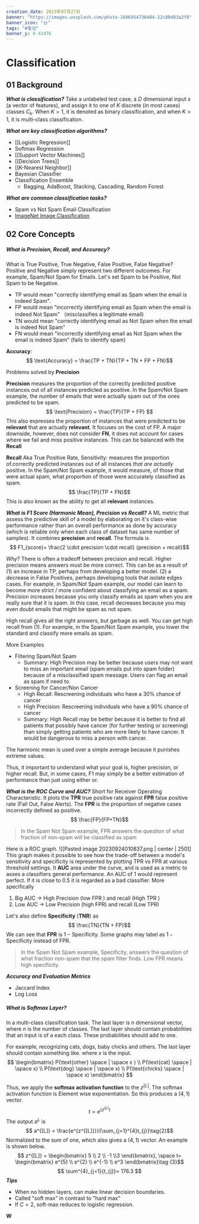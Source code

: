 ```yaml
---
creation_date: 2023年07月27日
banner: "https://images.unsplash.com/photo-1606954736404-22c88d83a2f8"
banner_icon: "🌞"
tags: "#笔记"
banner_y: 0.41476
---
```


# Classification

## 01 Background 
***What is classification?*** Take a unlabeled test case, a $D$ dimensional input $x$ (a vector of features), and assign it to one of $K$ discrete (in most cases) classes $C_k$. When $K=1$, it is denoted as binary classification, and when $K > 1$, it is multi-class classification.

***What are key classification algorithms?***
- [[Logistic Regression]] 
- Softmax Regression
- [[Support Vector Machines]]
- [[Decision Trees]]
- [[K-Nearest Neighbor]]
- Bayesian Classifier
- Classification Ensemble
	- Bagging, AdaBoost, Stacking, Cascading, Random Forest

***What are common classification tasks?***
- Spam vs Not Spam Email Classification
- [ImageNet Image Classification](https://paperswithcode.com/sota/image-classification-on-imagenet)


## 02 Core Concepts
##### What is Precision, Recall, and Accuracy?
What is True Positive, True Negative, False Positive, False Negative? Positive and Negative simply represent two different outcomes. For example, Spam/Not Spam for Emails. Let's set Spam to be Positive, Not Spam to be Negative. 
- TP would mean "correctly identifying email as Spam when the email is indeed Spam".
- FP would mean "incorrectly identifying email as Spam when the email is indeed Not Spam" （misclassifies a legitimate email)
- TN would mean "correctly identifying email as Not Spam when the email is indeed Not Spam"
- FN would mean "incorrectly identifying email as Not Spam when the email is indeed Spam" (fails to identify spam)

**Accuracy**: 
$$ \text{Accuracy} = \frac{TP + TN}{TP + TN + FP + FN}$$

Problems solved by **Precision**

**Precision** measures the proportion of the correctly predicted positive instances out of all instances predicted as positive. In the Spam/Not Spam example, the number of emails that were actually spam out of the ones predicted to be spam. 
$$ \text{Precision} = \frac{TP}{TP + FP} $$
This also expresses the proportion of instances that were predicted to be **relevant** that are actually **relevant**. It focuses on the cost of FP. A major downside, however, does not consider **FN**, it does not account for cases where we fail and miss positive instances. This can be balanced with the **Recall**

**Recall** Aka True Positive Rate, Sensitivity: measures the proportion of.correctly predicted instances out of all instances *that are actually* positive. In the Spam/Not Spam example, it would measure, of those that were actual spam, what proportion of those were accurately classified as spam.
$$ \frac{TP}{TP + FN}$$
This is also known as the ability to get all **relevant** instances. 

***What is F1 Score (Harmonic Mean), Precision vs Recall?*** A ML metric that assess the predictive skill of a model by elaborating on it's class-wise performance rather than an overall performance as done by accuracy (which is reliable only when each class of dataset has same number of samples). It combines **precision** and **recall**. The formula is
$$ F1_{score}= \frac{2 \cdot precision \cdot recall} {precision + recall}$$

*Why*? There is often a tradeoff between precision and recall. Higher precision means answers must be more correct. This can be as a result of (1) an increase in TP, perhaps from developing a better model.  (2) a decrease in False Positives, perhaps developing tools that isolate edges cases. For example, in Spam/Not Spam example, our model can learn to become more strict / more confident about classifying an email as a spam. Precision increases because you only classify emails as spam when you are really sure that it is spam. In this case, recall decreases because you may even doubt emails that might be spam as not spam.

High recall gives all the right answers, but garbage as well. You can get high recall from (1). For example, in the Spam/Not Spam example, you lower the standard and classify more emails as spam. 

More Examples
- Filtering Spam/Not Spam
	- Summary: High Precision may be better because users may not want to miss an important email (spam emails put into spam folder) because of a misclassified spam message. Users can flag an email as  spam if need to.
- Screening for Cancer/Non Cancer
	- High Recall: Rescreening individuals who have a 30% chance of cancer
	- High Precision: Rescreening individuals who have a 90% chance of cancer
	- Summary: High Recall may be better because it is better to find all patients that possibly have cancer  (for further testing or screening) than simply getting patients who are more likely to have cancer. It would be dangerous to miss a person with cancer.

The harmonic mean is used over a simple average because it punishes extreme values.

Thus, it important to understand what your goal is, higher precision, or higher recall. But, in some cases, F1 may simply be a better estimation of performance than just using either or. 

***What is the ROC Curve and AUC?***
Short for Receiver Operating Characteristic. It plots the **TPR** true positive rate against **FPR** false positive rate (Fall Out, False Alerts). The **FPR** is the proportion of negative cases incorrectly defined as positive.
$$ \frac{FP}{FP+TN}$$
> In the Spam Not Spam example, FPR answers the question of what fraction of non-spam will be classified as spam

Here is a ROC graph. 
![[Pasted image 20230924010837.png | center | 250]]
This graph makes it possible to see how the trade-off between a model's sensitivity and specificity is represented by plotting TPR vs FPR at various threshold settings. It **AUC** area under the curve, and is used as a metric to asses a classifiers general performance. An AUC of 1 would represent perfect. If it is close to 0.5 it is regarded as a bad classifier. More specifically
1. Big AUC -> High Precision (low FPR ) and recall (High TPR )
2. Low AUC -> Low Precision (high FPR) and recall (Low TPR)

Let's also define **Specificity** (**TNR**) as 
$$ \frac{TN}{TN + FP}$$
We can see that **FPR** is $1-\text{Specificity}$. Some graphs may label as $1-\text{Specificity}$ instead of FPR.
> In the Spam Not Spam example,  Specificity, answers the question of what fraction non-spam that the spam filter finds. Low FPR means high specificity. 


***Accuracy and Evaluation Metrics***
- Jaccard Index
- Log Loss






##### What is Softmax Layer?
In a multi-class classification task. The last layer is $n$ dimensional vector, where $n$ is the number of classes. The last layer should contain probabilities that an input is of a each class. These probabilities should add to one.

For example, recognizing cats, dogs, baby chicks and others. The last layer should contain something like. where $x$ is the input.
$$ \begin{bmatrix} P(\text{other} \space | \space x ) \\ P(\text{cat} \space | \space x) \\  P(\text{dog} \space | \space x) \\  P(\text{chicks} \space | \space x) \end{bmatrix} $$

Thus, we apply the **softmax activation function** to the $z^{[L]}$. The softmax activation function is 
Element wise exponentiation. So this produces a $(4,1)$ vector.
$$ t = e^{\left( z^{(L)} \right)} \tag{1}$$
The output $a^{L}$ is
$$ a^{[L]} = \frac{e^{z^{[L]}}}{\sum_{j=1}^{4}t_{j}}\tag{2}$$
Normalized to the sum of one, which also gives a $(4,1)$ vector. An example is shown below.
$$ z^{[L]} = \begin{bmatrix} 5 \\ 2 \\ -1 \\3 \end{bmatrix}, \space t= \begin{bmatrix} e^{5} \\ e^{2} \\ e^{-1} \\ e^3 \end{bmatrix}\tag {3}$$
$$ \sum^{4}_{j=1}{t_{j}}= 176.3 $$
***Tips***
- When no hidden layers, can make linear decision boundaries. 
- Called "soft max" in contrast to "hard max"
- If $C=2$, soft-max reduces to logistic regression. 


**W**
